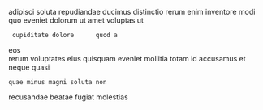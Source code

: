 <!--
title: Quality-focused 3rd generation functionalities
author: Meaghan
date: 2014-07-28-1726
link: 2014-07-28-1726-quality-focused-3rd-generation-functionalities
tags: [Chrome,JVM,FOSS,PHP]
-->

adipisci  soluta  repudiandae ducimus  distinctio rerum enim
  inventore modi 
   quo eveniet
dolorum  ut amet  voluptas  ut
 	 cupiditate dolore      quod a
eos  
rerum   voluptates eius quisquam eveniet  mollitia totam
 id accusamus  et neque quasi
 	quae minus magni soluta non
  recusandae beatae  fugiat molestias 
    